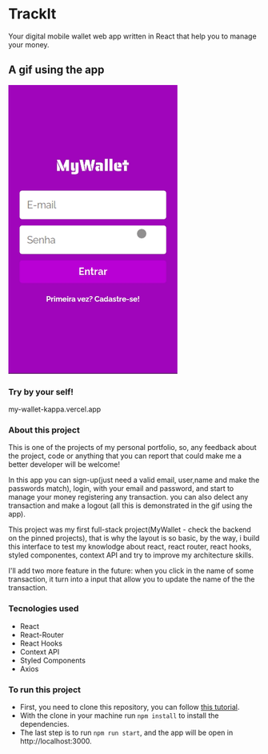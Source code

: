 

# TrackIt

Your digital mobile wallet web app written in React that help you to manage your money.

## A gif using the app

![Alt Text](MyWallet.gif)

### Try by your self!

my-wallet-kappa.vercel.app

### About this project

This is one of the projects of my personal portfolio, so, any feedback about the project, code or anything that you can report that could make me a better developer will be welcome!

In this app you can sign-up(just need a valid email, user,name and make the passwords match), login, with your email and password, and start to manage your money registering any transaction. you can also delect any transaction and make a logout (all this is demonstrated in the gif using the app).

This project was my first full-stack project(MyWallet - check the backend on the pinned projects), that is why the layout is so basic, by the way, i build this interface to test my knowlodge about react, react router, react hooks, styled componentes, context API and try to improve my architecture skills.

I'll add two more feature in the future: when you click in the name of some transaction, it turn into a input that allow you to update the name of the the transaction.

### Tecnologies used

- React
- React-Router
- React Hooks
- Context API
- Styled Components
- Axios

### To run this project

- First, you need to clone this repository, you can follow [this tutorial](/guides/content/editing-an-existing-page).
- With the clone in your machine run `npm install`  to install the dependencies.
- The last step is to run `npm run start`, and the app will be open in http://localhost:3000.
